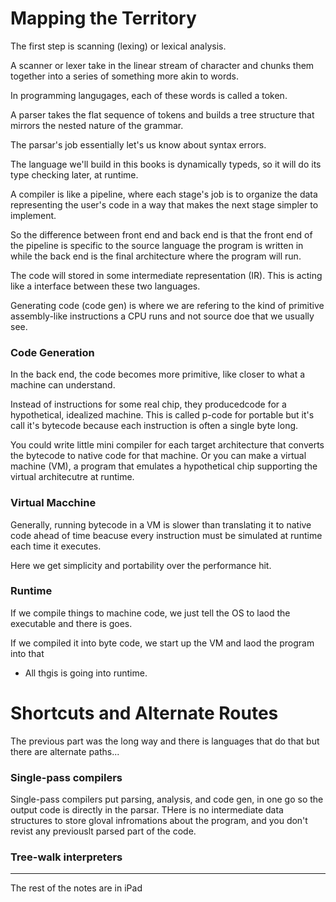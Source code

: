 # Mapping the Territory

The first step is scanning (lexing) or lexical analysis. 

A scanner or lexer take in the linear stream of character and chunks them together into a series of something more akin to words. 

In programming langugages, each of these words is called a token. 

A parser takes the flat sequence of tokens and builds a tree structure that mirrors the nested nature of the grammar. 

The parsar's job essentially let's us know about syntax errors. 

The language we'll build in this books is dynamically typeds, so it will do its type checking later, at runtime. 

A compiler is like a pipeline, where each stage's job is to organize the data representing the user's code in a way that makes the next stage simpler to implement. 

So the difference between front end and back end is that the front end of the pipeline is specific to the source language the program is written in while the back end is the final architecture where the program will run. 

The code will stored in some intermediate representation (IR). This is acting like a interface between these two languages. 

Generating code (code gen) is where we are refering to the kind of primitive assembly-like instructions a CPU runs and not source doe that we usually see. 

### Code Generation

In the back end, the code becomes more primitive, like closer to what a machine can understand. 

Instead of instructions for some real chip, they producedcode for a hypothetical, idealized machine. This is called p-code for portable but it's call it's bytecode because each instruction is often a single byte long.

You could write little mini compiler for each target architecture that converts the bytecode to native code for that machine. Or you can make a virtual machine (VM), a program that emulates a hypothetical chip supporting the virtual architecutre at runtime. 

### Virtual Macchine

Generally, running bytecode in a VM is slower than translating it to native code ahead of time beacuse every instruction must be simulated at runtime each time it executes. 

Here we get simplicity and portability over the performance hit. 

### Runtime 

If we compile things to machine code, we just tell the OS to laod the executable and there is goes. 

If we compiled it into byte code, we start up the VM and laod the program into that 

* All thgis is going into runtime. 

# Shortcuts and Alternate Routes 

The previous part was the long way and there is languages that do that but there are alternate paths... 

### Single-pass compilers 

Single-pass compilers put parsing, analysis, and code gen, in one go so the output code is directly in the parsar. THere is no intermediate data structures to store gloval infromations about the program, and you don't revist any previouslt parsed part of the code. 

### Tree-walk interpreters

---------------

The rest of the notes are in iPad

